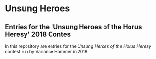 # Unsung Heroes

## Entries for the 'Unsung Heroes of the Horus Heresy' 2018 Contes

In this repository are entries for the *Unsung Heroes of the Horus Heresy* contest run by Variance Hammer in 2018.